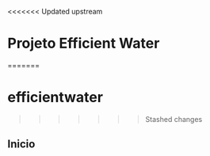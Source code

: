 <<<<<<< Updated upstream
# Projeto Efficient Water
=======
# efficientwater
>>>>>>> Stashed changes

## Inicio
